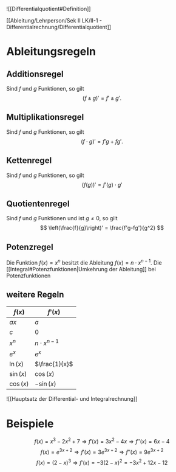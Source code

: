 ![[Differentialquotient#Definition]]

[[Ableitung/Lehrperson/Sek II LK/II-1 - Differentialrechnung/Differentialquotient]]

# Ableitungsregeln

## Additionsregel
Sind $f$ und $g$ Funktionen, so gilt
$$
(f\pm g)' = f' \pm g'.
$$

## Multiplikationsregel
Sind $f$ und $g$ Funktionen, so gilt
$$
(f \cdot g)' = f'g + fg'.$$

## Kettenregel
Sind $f$ und $g$ Funktionen, so gilt
$$
(f(g))' = f'(g)\cdot g'
$$

## Quotientenregel
Sind $f$ und $g$ Funktionen und ist $g\neq 0$, so gilt
$$
\left(\frac{f}{g}\right)' = \frac{f'g-fg'}{g^2} 
$$
## Potenzregel
Die Funktion $f(x)=x^{n}$ besitzt die Ableitung $f(x)=n\cdot x^{n-1}$. Die [[Integral#Potenzfunktionen|Umkehrung der Ableitung]] bei Potenzfunktionen

## weitere Regeln

| $f(x)$ | $f'(x)$ |   
| -------- | -------- | 
| $ax$ | $a$ |
| $c$ | $0$ |
|$x^{n}$|$n \cdot x^{n-1}$|
|$e^{x}$|$e^{x}$|
|$\ln(x)$|$\frac{1}{x}$|
|$\sin(x)$|$\cos(x)$|
|$\cos(x)$|$-\sin(x)$|

![[Hauptsatz der Differential- und Integralrechnung]]

# Beispiele


$$
f(x) = x^{3}-2x^{2}+7 \Rightarrow f'(x) = 3x^{2}-4x \Rightarrow f''(x)=6x-4
$$
$$
f(x)=e^{3x+2} \Rightarrow f'(x) = 3e^{3x+2} \Rightarrow f''(x) = 9e^{3x+2}
$$
$$
f(x)=(2-x)^{3}\Rightarrow f'(x)= -3(2-x)^{2}=-3x^2+12x-12
$$
